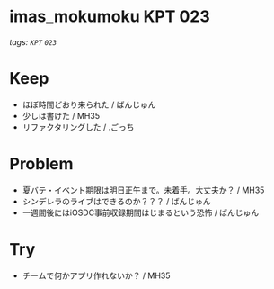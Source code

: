 # imas_mokumoku KPT 023

###### tags: `KPT` `023`

# Keep

- ほぼ時間どおり来られた / ばんじゅん
- 少しは書けた / MH35
- リファクタリングした / .ごっち

# Problem

- 夏バテ・イベント期限は明日正午まで。未着手。大丈夫か？ / MH35
- シンデレラのライブはできるのか？？？ / ばんじゅん
- 一週間後にはiOSDC事前収録期間はじまるという恐怖 / ばんじゅん

# Try

- チームで何かアプリ作れないか？ / MH35
